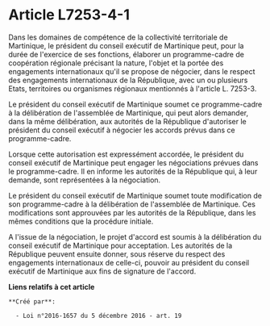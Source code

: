# Article L7253-4-1

Dans les domaines de compétence de la collectivité territoriale de Martinique, le président du conseil exécutif de Martinique
peut, pour la durée de l'exercice de ses fonctions, élaborer un programme-cadre de coopération régionale précisant la nature,
l'objet et la portée des engagements internationaux qu'il se propose de négocier, dans le respect des engagements
internationaux de la République, avec un ou plusieurs Etats, territoires ou organismes régionaux mentionnés à l'article L.
7253-3.

Le président du conseil exécutif de Martinique soumet ce programme-cadre à la délibération de l'assemblée de Martinique, qui
peut alors demander, dans la même délibération, aux autorités de la République d'autoriser le président du conseil exécutif à
négocier les accords prévus dans ce programme-cadre.

Lorsque cette autorisation est expressément accordée, le président du conseil exécutif de Martinique peut engager les
négociations prévues dans le programme-cadre. Il en informe les autorités de la République qui, à leur demande, sont
représentées à la négociation.

Le président du conseil exécutif de Martinique soumet toute modification de son programme-cadre à la délibération de
l'assemblée de Martinique. Ces modifications sont approuvées par les autorités de la République, dans les mêmes conditions
que la procédure initiale.

A l'issue de la négociation, le projet d'accord est soumis à la délibération du conseil exécutif de Martinique pour
acceptation. Les autorités de la République peuvent ensuite donner, sous réserve du respect des engagements internationaux de
celle-ci, pouvoir au président du conseil exécutif de Martinique aux fins de signature de l'accord.

**Liens relatifs à cet article**

	**Créé par**:

	  - Loi n°2016-1657 du 5 décembre 2016 - art. 19
